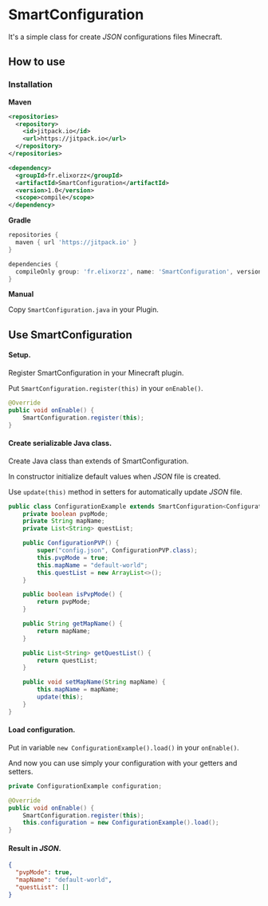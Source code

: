 # SmartConfiguration
It's a simple class for create *JSON* configurations files Minecraft.
## How to use

### Installation

**Maven**
```xml
<repositories>
  <repository>
    <id>jitpack.io</id>
    <url>https://jitpack.io</url>
  </repository>
</repositories>

<dependency>
  <groupId>fr.elixorzz</groupId>
  <artifactId>SmartConfiguration</artifactId>
  <version>1.0</version>
  <scope>compile</scope>
</dependency> 
```

**Gradle**
```groovy
repositories {
  maven { url 'https://jitpack.io' }
}

dependencies {
  compileOnly group: 'fr.elixorzz', name: 'SmartConfiguration', version: '1.0'
}
```

**Manual**

Copy `SmartConfiguration.java` in your Plugin.

## Use SmartConfiguration
#### Setup.
Register SmartConfiguration in your Minecraft plugin.

Put `SmartConfiguration.register(this)` in your `onEnable()`.

```java
@Override
public void onEnable() {
    SmartConfiguration.register(this);
}
```

#### Create serializable Java class.
Create Java class than extends of SmartConfiguration.

In constructor initialize default values when *JSON* file is created.

Use `update(this)` method in setters for automatically update *JSON* file. 

```java
public class ConfigurationExample extends SmartConfiguration<ConfigurationPVP>{
    private boolean pvpMode;
    private String mapName;
    private List<String> questList;

    public ConfigurationPVP() {
        super("config.json", ConfigurationPVP.class);
        this.pvpMode = true;
        this.mapName = "default-world";
        this.questList = new ArrayList<>();
    }

    public boolean isPvpMode() {
        return pvpMode;
    }

    public String getMapName() {
        return mapName;
    }

    public List<String> getQuestList() {
        return questList;
    }

    public void setMapName(String mapName) {
        this.mapName = mapName;
        update(this);
    }
}
```
#### Load configuration.
Put in variable `new ConfigurationExample().load()` in your `onEnable()`.

And now you can use simply your configuration with your getters and setters.

```java
private ConfigurationExample configuration;

@Override
public void onEnable() {
    SmartConfiguration.register(this);
    this.configuration = new ConfigurationExample().load();
}
```

#### Result in *JSON*.
```json
{
  "pvpMode": true,
  "mapName": "default-world",
  "questList": []
}
```




